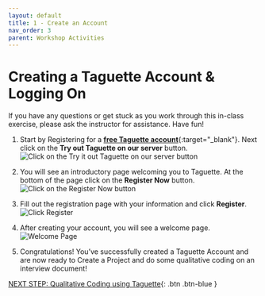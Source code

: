 ```yaml
---
layout: default
title: 1 - Create an Account
nav_order: 3
parent: Workshop Activities
---
```

# Creating a Taguette Account & Logging On

If you have any questions or get stuck as you work through this in-class exercise, please ask the instructor for assistance.  Have fun!

1. Start by Registering for a [**free Taguette account**](https://taguette.org){:target="_blank"}. Next click on the **Try out Taguette on our server** button.
![Click on the Try it out Taguette on our server button](/images/taguette-account-1.png)

2. You will see an introductory page welcoming you to Taguette. At the bottom of the page click on the **Register Now** button.
![Click on the Register Now button](/images/taguette-account-2.png)

3. Fill out the registration page with your information and click **Register**.
![Click Register](/images/taguette-account-3.png)

4. After creating your account, you will see a welcome page.
![Welcome Page](/images/taguette-account-4.png)

5. Congratulations! You’ve successfully created a Taguette Account and are now ready to Create a Project and do some qualitative coding on an interview document!

[NEXT STEP: Qualitative Coding using Taguette](qualitative-coding.html){: .btn .btn-blue }

